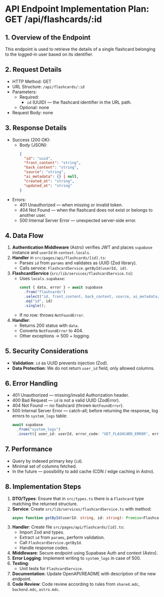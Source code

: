 # API Endpoint Implementation Plan: GET /api/flashcards/:id

## 1. Overview of the Endpoint

This endpoint is used to retrieve the details of a single flashcard belonging to the logged-in user based on its identifier.

## 2. Request Details

- HTTP Method: GET
- URL Structure: `/api/flashcards/:id`
- Parameters:
  - Required:
    - `id` (UUID) — the flashcard identifier in the URL path.
  - Optional: none
- Request Body: none

## 3. Response Details

- Success (200 OK):
  - Body (JSON):
    ```json
    {
      "id": "uuid",
      "front_content": "string",
      "back_content": "string",
      "source": "string",
      "ai_metadata": {} | null,
      "created_at": "string",
      "updated_at": "string"
    }
    ```
- Errors:
  - 401 Unauthorized — when missing or invalid token.
  - 404 Not Found — when the flashcard does not exist or belongs to another user.
  - 500 Internal Server Error — unexpected server-side error.

## 4. Data Flow

1. **Authentication Middleware** (Astro) verifies JWT and places `supabase` instance and `userId` in `context.locals`.
2. **Handler** in `src/pages/api/flashcards/[id].ts`:
   - Parses `id` from `params` and validates as UUID (Zod library).
   - Calls service: `FlashcardService.getById(userId, id)`.
3. **FlashcardService** (`src/lib/services/flashcardService.ts`):
   - Uses `locals.supabase`:
     ```ts
     const { data, error } = await supabase
       .from("flashcards")
       .select("id, front_content, back_content, source, ai_metadata, created_at, updated_at")
       .eq("id", id)
       .single();
     ```
   - If no row: throws `NotFoundError`.
4. **Handler**:
   - Returns 200 status with `data`.
   - Converts `NotFoundError` to 404.
   - Other exceptions → 500 + logging.

## 5. Security Considerations

- **Validation**: `id` as UUID prevents injection (Zod).
- **Data Protection**: We do not return `user_id` field, only allowed columns.

## 6. Error Handling

- 401 Unauthorized — missing/invalid Authorization header.
- 400 Bad Request — `id` is not a valid UUID (ZodError).
- 404 Not Found — no flashcard (thrown `NotFoundError`).
- 500 Internal Server Error — catch-all; before returning the response, log errors to `system_logs` table:
  ```ts
  await supabase
    .from("system_logs")
    .insert({ user_id: userId, error_code: "GET_FLASHCARD_ERROR", error_message: error.message, model: null });
  ```

## 7. Performance

- Query by indexed primary key (`id`).
- Minimal set of columns fetched.
- In the future — possibility to add cache (CDN / edge caching in Astro).

## 8. Implementation Steps

1. **DTO/Types**: Ensure that in `src/types.ts` there is a `Flashcard` type matching the returned structure.
2. **Service**: Create `src/lib/services/flashcardService.ts` with method:
   ```ts
   async function getById(userId: string, id: string): Promise<Flashcard> { ... }
   ```
3. **Handler**: Create file `src/pages/api/flashcards/[id].ts`:
   - Import Zod and types.
   - Extract `id` from `params`, perform validation.
   - Call `FlashcardService.getById`.
   - Handle response codes.
4. **Middleware**: Secure endpoint using Supabase Auth and context (Astro).
5. **Error Logging**: Implement writing to `system_logs` in case of 500.
6. **Testing**:
   - Unit tests for `FlashcardService`.
7. **Documentation**: Update OpenAPI/README with description of the new endpoint.
8. **Code Review**: Code review according to rules from `shared.mdc`, `backend.mdc`, `astro.mdc`.
